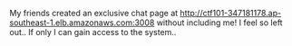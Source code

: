 My friends created an exclusive chat page at http://ctf101-347181178.ap-southeast-1.elb.amazonaws.com:3008 without including me! I feel so left out.. If only I can gain access to the system..
